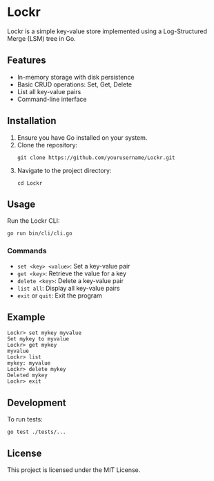 # Lockr

Lockr is a simple key-value store implemented using a Log-Structured Merge (LSM) tree in Go.

## Features

- In-memory storage with disk persistence
- Basic CRUD operations: Set, Get, Delete
- List all key-value pairs
- Command-line interface

## Installation

1. Ensure you have Go installed on your system.
2. Clone the repository:
   ```
   git clone https://github.com/yourusername/Lockr.git
   ```
3. Navigate to the project directory:
   ```
   cd Lockr
   ```

## Usage

Run the Lockr CLI:
```
go run bin/cli/cli.go
```

### Commands

- `set <key> <value>`: Set a key-value pair
- `get <key>`: Retrieve the value for a key
- `delete <key>`: Delete a key-value pair
- `list all`: Display all key-value pairs
- `exit` or `quit`: Exit the program

## Example

```
Lockr> set mykey myvalue
Set mykey to myvalue
Lockr> get mykey
myvalue
Lockr> list
mykey: myvalue
Lockr> delete mykey
Deleted mykey
Lockr> exit
```

## Development

To run tests:
```
go test ./tests/...
```

## License

This project is licensed under the MIT License.